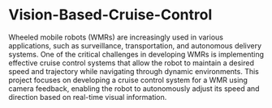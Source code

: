 # Vision-Based-Cruise-Control
Wheeled mobile robots (WMRs) are increasingly used in various applications, such as surveillance, transportation, and autonomous delivery systems. One of the critical challenges in developing WMRs is implementing effective cruise control systems that allow the robot to maintain a desired speed and trajectory while navigating through dynamic environments. This project focuses on developing a cruise control system for a WMR using camera feedback, enabling the robot to autonomously adjust its speed and direction based on real-time visual information.
